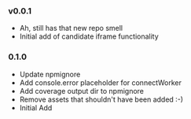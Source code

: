 ### v0.0.1
* Ah, still has that new repo smell
* Initial add of candidate iframe functionality

### 0.1.0

* Update npmignore
* Add console.error placeholder for connectWorker
* Add coverage output dir to npmignore
* Remove assets that shouldn't have been added :-)
* Initial Add
